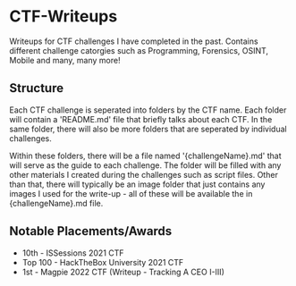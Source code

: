# CTF-Writeups
Writeups for CTF challenges I have completed in the past. Contains different challenge catorgies such as Programming, Forensics, OSINT, Mobile and many, many more!

## Structure
Each CTF challenge is seperated into folders by the CTF name. Each folder will contain a 'README.md' file that briefly talks about each CTF. In the same folder, there will also be more folders that are seperated by individual challenges.

Within these folders, there will be a file named '{challengeName}.md' that will serve as the guide to each challenge. The folder will be filled with any other materials I created during the challenges such as script files. Other than that, there will typically be an image folder that just contains any images I used for the write-up - all of these will be available the in {challengeName}.md file.

## Notable Placements/Awards
- 10th - ISSessions 2021 CTF
- Top 100 - HackTheBox University 2021 CTF
- 1st - Magpie 2022 CTF (Writeup - Tracking A CEO I-III)
